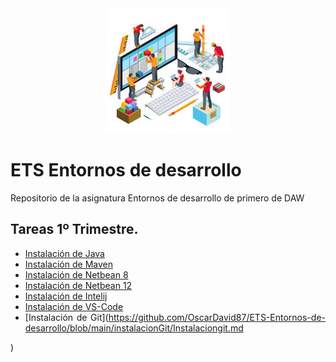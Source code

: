 <div align="justify">

 <div align="center">
  <img src="imagenes/portada.jpeg">
</div>

# ETS Entornos de desarrollo


Repositorio de la asignatura Entornos de desarrollo de primero de DAW

## Tareas 1º Trimestre. 

- [Instalación de Java](https://github.com/OscarDavid87/ETS-Entornos-de-desarrollo/blob/main/instalacionjava/Java.md)
- [Instalación de Maven](https://github.com/OscarDavid87/ETS-Entornos-de-desarrollo/blob/main/instalacionmaven/maven.md)
- [Instalación de Netbean 8](https://github.com/OscarDavid87/ETS-Entornos-de-desarrollo/blob/main/intalacionnetbeans8/Instalacion%20de%20Netbeans.md)
- [Instalación de Netbean 12](https://github.com/OscarDavid87/ETS-Entornos-de-desarrollo/blob/main/intalacionnetbeans12/netbeans12.md)
- [Instalación de Intelij](https://github.com/OscarDavid87/ETS-Entornos-de-desarrollo/blob/main/intalacionintelij/intelij.md)
- [Instalación de VS-Code](https://github.com/OscarDavid87/ETS-Entornos-de-desarrollo/blob/main/instalacionvscode/vscode.md)
- [Instalación de Git](https://github.com/OscarDavid87/ETS-Entornos-de-desarrollo/blob/main/instalacionGit/Instalaciongit.md
  </div>)

